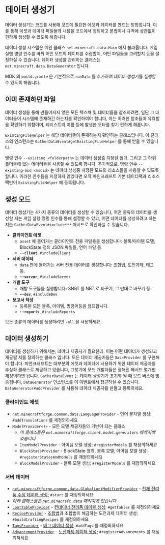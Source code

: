 데이터 생성기
===============

데이터 생성기는 코드를 사용해 모드에 필요한 에셋과 데이터를 만드는 방법입니다.  이를 통해 에셋과 데이터 파일들의 내용을 코드에서 정의하고 문법이나 규격에 상관없이 편하게 생성할 수 있도록 해줍니다.

데이터 생성 시스템은 메인 클래스 `net.minecraft.data.Main` 에서 불러옵니다. 게임 실행 명령 인수를 바꿔 어떤 모드의 데이터를 수집할지, 어떤 파일들을 고려할지 등을 설정하실 수 있습니다. 데이터 생성을 관리하는 클래스는 `net.minecraft.data.DataGenerator` 입니다.

MDK 의 `build.gradle` 은 기본적으로 `runData` 를 추가하여 데이터 생성기를 실행할 수 있도록 해줍니다.

이미 존재하던 파일
--------------
데이터 생성을 통해 만들어지지 않은 모든 텍스쳐 및 데이터들을 참조하려면, 일단 그 데이터들이 시스템에 존재하긴 하는지를 확인하여야 합니다, 이는 이러한 참조들이 유효함을 확인하기 위함이며, 레지스트리 이름 등에 발생한 오타를 찾기 편하게 해줍니다.

`ExistingFileHelper` 는 해당 데이터들이 존재하는지 확인하는 클래스입니다. 이 클래스의 인스턴스는 `GatherDataEvent#getExistingFileHelper` 를 통해 받을 수 있습니다.

명령 인수 `--existing <folderpath>` 는 데이터 생성중 지정된 폴더, 그리고 그 하위 폴더들에 있는 데이터들을 사용할 수 있도록 합니다. 추가적으로, 명령 인수 `--existing-mod <modid>` 는 데이터 생성중 지정된 모드의 리소스들을 사용할 수 있도록 합니다. 이러한 인수들을 지정하지 않았다면 오직 마인크래프트 기본 데이터팩과 리소스팩만이 `ExistingFileHelper` 에 등록됩니다.

생성 모드
---------------

데이터 생성기는 4가지 종류의 데이터를 생성할 수 있습니다, 어떤 종류의 데이터를 생성할 지는 게임 실행 명령 인수를 통해 설정할 수 있고, 어떤 데이터를 생성하려고 하는지는 `GatherDataEvent#include***` 메서드로 확인하실 수 있습니다.

* __클라이언트 에셋__
  * `asset` 에 들어가는 클라이언트 전용 파일들을 생성합니다: 블록/아이템 모델, BlockState 정의 JSON 파일들, 언어 파일 등.
  * __`--client`__, `#includeClient`
* __서버 데이터__
  * `data` 안에 들어가는 서버 전용 데이터를 생성합니다: 조합법, 도전과제, 태그 등.
  * __`--server`__, `#includeServer`
* __개발 도구__
  * 개발 도구들을 실행합니다: SNBT 를 NBT 로 바꾸기, 그 반대로 바꾸기 등.
  * __`--dev`__, `#includeDev`
* __보고서 작성__
  * 등록된 모든 블록, 아이템, 명령어등을 덤프합니다.
  * __`--reports`__, `#includeReports`

모든 종류의 데이터를 생성하려면 `-all` 을 사용하세요.

데이터 생성하기
--------------

데이터를 생성하기 위해서는, 데이터 제공자가 필요한데, 이는 어떤 데이터가 생성되고 제공될 지를 정의하는 클래스 입니다. 모든 데이터 제공자들은 `DataProvider` 를 구현해야 합니다. 마인크래프트는 대부분의 에셋과 데이터에 사용하기 위한 데이터 제공자를 추상화 클래스로 제공하고 있습니다, 그렇기에 모드 개발자들은 정해진 메서드 몇개만 재정의하면 됩니다.
`GatherDataEvent` 는 데이터 생성기가 초기화 될 때 모드 버스에 방송됩니다, `DataGenerator` 인스턴스를 이 이벤트에서 접근하실 수 있습니다. `DataGenerator#addProvider` 를 사용해 데이터 제공자를 만들고 등록하세요.

### 클라이언트 에셋
  * `net.minecraftforge.common.data.LanguageProvider` - 언어 문자열 생성: `#addTranslations` 를 재정의하세요
  * `ModelProvider<?>` - 모든 모델 제공자들의 기반이 되는 클래스
    * _이 클래스들은 `net.minecraftforge.client.model.generators` 패캐지에 있습니다_
    * `ItemModelProvider` - 아이템 모델 생성; `#registerModels` 를 재정의하세요
    * `BlockStateProvider` - BlockState 정의, 블록 모델, 아이템 모델 생성: `#registerStatesAndModels` 를 재정의하세요
    * `BlockModelProvider` - 블록 모델 생성; `#registerModels` 를 재정의하세요

### 서버 데이터
* [`net.minecraftforge.common.data.GlobalLootModifierProvider`][glmgen] - [전체 전리품 수정 데이터 생성][glm]; `#start` 를 재정의하세요
* _아래 클래스들은 `net.minecraft.data` 패키지에 있습니다_
* [`LootTableProvider`][loottablegen] - [컨테이너 전리품 테이블 생성][loottable]; `#getTables` 를 재정의하세요
* [`RecipeProvider`][recipegen] - [조합법][recipes]과 조합법이 해금하는 도전과제 데이터 생성; `#buildCraftingRecipes` 를 재정의하세요
* [`TagsProvider`][taggen] - [태그 데이터 생성][tags]; `#addTags` 를 재정의하세요
* [`AdvancementProvider`][advgen] - [도전과제 데이터 생성][advancements]; `#registerAdvancements` 를 재정의하세요

[langgen]: ./client/localization.md
[lang]: https://minecraft.fandom.com/wiki/Language
[soundgen]: ./client/sounds.md
[sounds]: https://minecraft.fandom.com/wiki/Sounds.json
[modelgen]: ./client/modelproviders.md
[models]: ../resources/client/models/index.md
[itemmodelgen]: ./client/modelproviders.md#itemmodelprovider
[blockmodelgen]: ./client/modelproviders.md#blockmodelprovider
[blockstategen]: ./client/modelproviders.md#block-state-provider
[glmgen]: ./server/glm.md
[glm]: ../resources/server/glm.md
[loottablegen]: ./server/loottables.md
[loottable]: ../resources/server/loottables.md
[recipegen]: ./server/recipes.md
[recipes]: ../resources/server/recipes/index.md
[taggen]: ./server/tags.md
[tags]: ../resources/server/tags.md
[advgen]: ./server/advancements.md
[advancements]: ../resources/server/advancements.md

